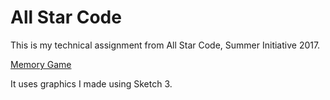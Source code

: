 # All Star Code

This is my technical assignment from All Star Code, Summer Initiative 2017.

<a href="https://kjergens.github.io/allstarcode/">Memory Game</a>

It uses graphics I made using Sketch 3.


